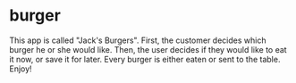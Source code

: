 # burger
This app is called "Jack's Burgers". First, the customer decides which burger he or she would like. Then, the user decides if they would like to eat it now, or save it for later. Every burger is either eaten or sent to the table. Enjoy!
